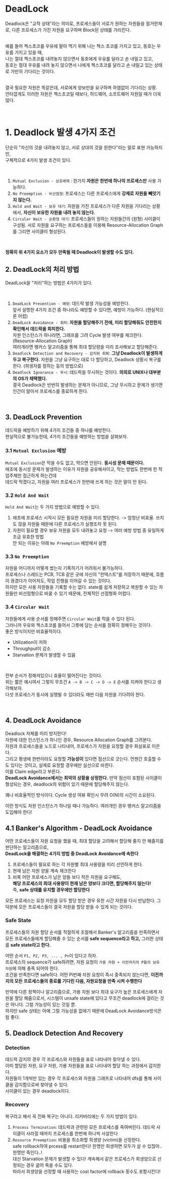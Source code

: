 # DeadLock

Deadlock은 "교착 상태"라는 의미로, 프로세스들이 서로가 원하는 자원들을 점거한채로, 다른 프로세스가 가진 자원을 요구하며 Block된 상태를 가리킨다. <br> <br>

예를 들어 첵스초코를 우유에 말아 먹기 위해 나는 첵스 초코를 가지고 있고, 동호는 우유를 가지고 있을 때, <br>
나는 절대 첵스초코를 내려놓지 않으면서 동호에게 우유를 달라고 손 내밀고 있고, <br>
동호는 절대 우유를 내려 놓지 않으면서 나에게 첵스초코를 달라고 손 내밀고 있는 상태로 가만히 기다리는 것이다. <br> <br>

결국 필요한 자원은 똑같은데, 서로에게 양보만을 요구하며 하염없이 기다리는 상황. <br>
안타깝게도 이러한 자원은 첵스초코일 때보다, 하드웨어, 소프트웨어 자원일 때가 더욱 많다. 

<br>


# 1. Deadlock 발생 4가지 조건
단순히 "자신의 것을 내려놓지 않고, 서로 상대의 것을 원한다"라는 말로 표현 가능하지만, <br>
구체적으로 4가지 발생 조건이 있다. 

<br>

1. `Mutual Exclusion - 상호배제` : 한가지 **자원은 한번에 하나의 프로세스만** 사용 가능하다.
2. `No Preemption - 비선점형`: 프로세스는 다른 프로세스에게 **강제로 자원을 빼앗기지 않는다.** 
3. `Hold and Wait - 보유 대기`: 자원을 가진 프로세스가 다른 자원을 기다리는 상황에서, **자신이 보유한 자원을 내려 놓지 않는다.**
4. `Circular Wait - 순환형 대기`: 프로세스들이 원하는 자원들간의 (원형) 사이클이 구성됨. 서로 자원을 요구하는 프로세스들을 이용해 Resource-Allocation Graph를 그리면 사이클이 형성된다.


<br>

**정확히 위 4가지 요소가 모두 만족될 때 Deadlock이 발생할 수도 있다.**

## 2. DeadLock의 처리 방법
DeadLock을 "처리"하는 방법은 4가지가 있다.

<br>

1. `DeadLock Prevention - 예방`: 데드락 발생 가능성을 예방한다. <br> 앞서 설명한 4가지 조건 중 하나라도 예방할 수 있다면, 예방이 가능하다. (현실적으론 어렵)
2. `DeadLock Avoidance - 회피`: **자원을 할당해주기 전에, 미리 할당해줘도 안전한지 확인해서 데드락을 회피한다.** <br> 자원 인스턴스가 하나라면, 그래프를 그려 Cycle 발생 여부를 체크한다. (Resource-Allocation Graph) <br> 여러개라면 뱅커스 알고리즘을 통해 최대 할당량을 미리 조사해보고 할당해준다.
3. `Deadlock Detection and Recovery - 감지와 회복`: **그냥 Deadlock이 발생하게 두고 복구한다.** 자원을 그냥 요구하는 대로 다 할당하고, Deadlock 상황시 복구를 한다. (희생자를 정하는 등의 방법으로)
4. `Deadlock Ignorance - 무시`: 데드락을 무시하는 것이다. **의외로 UNIX나 대부분의 OS가 채택했다.** <br> 결국 Deadlock은 빈번히 발생하는 문제가 아니므로, 그냥 무시하고 문제가 생기면 인간이 알아서 프로세스를 종료하게 한다.

<br>

## 3. DeadLock Prevention
데드락을 예방하기 위해 4가지 조건들 중 하나를 예방한다. <br>
현실적으로 불가능한데, 4가지 조건들을 예방하는 방법을 살펴보자.

### 3.1 `Mutual Exclusion` 예방
`Mutual Exclusion`은 막을 수도 없고, 막으면 안된다. **동시성 문제 때문이다.** <br>
애초에 동시성 문제가 발생하는 이유가 자원을 공유해서이고, 막는 방법도 한번에 한 작업주체만 접근하게 하는건데 <br>
데드락 막겠다고, 자원을 여러 프로세스가 한번에 쓰게 하는 것은 말이 안 된다.

### 3.2 `Hold And Wait`
`Hold And Wait`는 두 가지 방법으로 예방할 수 있다.
1. 애초에 프로세스 시작시 모든 필요한 자원을 미리 할당한다. -> 엄청난 비효율. 쓰지도 않을 자원들 때문에 다른 프로세스가 실행조차 못 된다. 
2. 자원이 필요할 경우 보유 자원을 모두 내려놓고 요청 -> 여러 예방 방법 중 유일하게 조금 유효한 방법 <br> 안 되는 이유는 아래 `No Preemption` 예방에서 설명

### 3.3 `No Preemption`
자원을 어디까지 어떻게 썼는지 기록하기가 어려워서 불가능하다. <br>
프로세스나 스레드는 PCB, TCB 같은 곳에 자신의 "컨텍스트"를 저장하기 때문에, 흐름이 끊겼다가 이어져도, 작업 진행을 이어갈 수 있는 것이다. <br>
하지만 모든 사용 자원들을 기록할 수는 없다. state를 쉽게 저장하고 복원할 수 있는 자원들만 비선점형으로 바꿀 수 있기 때문에, 전체적인 선점형화 어렵다.

### 3.4 `Circular Wait`
자원들에게 사용 순서를 정해주면 `Circular Wait`를 막을 수 있다 된다. <br>
그러니까 우유와 첵스초코를 들어서 그릇에 담는 순서를 정확히 정해두는 것이다. <br>
좋은 방식이지만 비효율적이다.
- Utilization이 저하
- Throughput이 감소
- Starvation 문제가 발생할 수 있음

<br>

전부 순서가 정해져있으니 효율이 떨어진다는 것이다. <br>
위는 짧은 예시여서 그렇지 무조건 `A -> B -> C -> D -> E` 순서를 지켜야 한다고 생각해보자. <br>
다섯 프로세스가 동시에 실행될 수 있더라도 매번 다음 자원을 기다려야 한다.

<br>

## 4. DeadLock Avoidance
Deadlock 자체를 미리 방지한다! <br>
자원에 대한 인스턴스가 하나인 경우, Resource Allocation Graph를 그려본다. <br>
자원과 프로세스들을 노드로 나타내어, 프로세스가 자원을 요청할 경우 화살표로 이은다. <br>
그리고 평생에 한번이라도 요청할 **가능성이** 있다면 점선으로 긋는다. 언젠간 호출할 수도 있다는 것이고, 실제로 요청할 경우에만 실선으로 바뀐다. <br>
이를 Claim edge라고 부른다. <br>
**DeadLock Avoidance에서는 최악의 상황을 상정한다.**
만약 점선이 포함된 사이클이 형성되는 경우, deadlock의 위험이 있기 때문에 할당해주지 않는다. <br>

꽤나 비효율적인 방식이다. Cycle 생성 여뷰 확인시 무려 O(N)의 시간이 소요된다. <br>

이런 방식도 자원 인스턴스가 하나일 때나 가능하다. 여러개인 경우 뱅커스 알고리즘을 도입해야 한다!


## 4.1 Banker's Algorithm - DeadLock Avoidance
어떤 프로세스들이 자원 요청을 했을 때, 최대 할당을 고려해서 할당해 줄지 안 해줄지를 판단하는 알고리즘으로, <br>
**DeadLock을 해결하는 4가지 방법 중 DeadLock Avoidance에 속한다** <br>
1. 프로세스들이 필요로 하는 각 자원별 최대 사용량을 미리 선언하게 한다. 
2. 현재 남은 자원 양을 계속 체크한다
3. 비록 어떤 프로세스가 남은 양들 보다 적은 자원을 요구해도, <br> **해당 프로세스의 최대 사용량이 현재 남은 양보다 크다면, 할당해주지 않는다!** <br> 즉, **safe 상태를 유지할 경우에만 할당한다**

모든 프로세스는 요청 자원을 모두 할당 받은 경우 유한 시간 자원을 다시 반납한다. 그 덕분에 모든 프로세스들이 결국 자원을 할당 받을 수 있게 되는 것이다. 

### Safe State
프로세스들의 자원 할당 순서를 적절하게 조절해서 Banker's 알고리즘을 만족하면서 모든 프로세스들에게 할당해줄 수 있는 순서를 **safe sequence라고 하고,** 그러한 상태를 **safe state라고 한다.** <br>

어떤 순서 `P1, P2, P3, ... , Pn`이 있다고 하자. <br>
프로세스의 sequence가 safe하려면, 자원 요청이 `가용 자원 + 이전까지의 P들의 보유 자원`에 의해 충족 되어야 한다. <br>
조건을 만족한다면 safe하다. 어떤 Pi번째 자원 요청이 즉시 중족되지 않는다면, **이전까지의 모든 프로세스들의 종료를 기다린 다음, 자원요청을 만족 시켜 수행한다**  <br>

만약에 다른 정책이나 알고리즘으로, 가용 자원 보다 최대 요구가 높은 프로세스에게 자원을 할당 해줌으로서, 시스템이 unsafe state에 있다고 무조건 deadlock에 걸리는 것은 아니다. 그럴 가능성이 있는 것일 뿐. <br>
하지만 safe 상태는 아예 그럴 가능성을 없애기 때문에 DeadLock Avoidance방식은 참 좋다.


## 5. Deadlock Detection And Recovery
### Detection
데드락 감지의 경우 각 프로세스와 자원들을 표로 나타내어 찾아낼 수 있다. <br>
이미 할당된 자원, 요구 자원, 가용 자원들을 표로 나타내어 할당 하는 과정에서 감지한다. <br>
자원들이 1개씩만 있는 경우 각 프로세스와 자원을 그래프로 나타내어 dfs를 통해 사이클을 감지함으로써 찾아낼 수 있다. <br>
사이클이 있는 경우 deadlock이다.  <br>

### Recovery
복구라고 해서 꼭 진짜 복구는 아니다. 리커버리에는 두 가지 방법이 있다.
1. `Process Termination`: 데드락과 관련된 모든 프로세스를 죽여버린다. 데드락 사이클이 사라질 때까지 프로세스를 한번에 하나씩 사살한다
2. `Resource Preemption`: 비용을 최소화할 희생양 (victim)을 선정한다. <br> safe rollback하여 prcess를 restart한다! 한명만 희생하면 모두가 살 수 있잖아.. 한명만 죽인다..! <br> 대신 Starvation 문제가 발생할 수 있다! 계속해서 같은 프로세스가 희생양으로 선정되는 경우 굶어 죽을 수도 있다. <br> 따라서 희생양을 선정할 때 사용하는 cost factor에 rollback 횟수도 포함시킨다!

